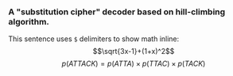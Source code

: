 ### A "substitution cipher" decoder based on hill-climbing algorithm.
This sentence uses `$` delimiters to show math inline:  $$\sqrt{3x-1}+(1+x)^2$$
$$
p(ATTACK) = p(ATTA)  \times p(TTAC)  \times p(TACK)
$$

